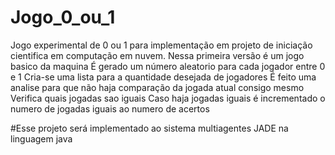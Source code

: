 # Jogo_0_ou_1
Jogo experimental de 0 ou 1 para implementação em projeto de iniciação cientifica em computação em nuvem.
Nessa primeira versão é um jogo basico da maquina
É gerado um número aleatorio para cada jogador entre 0 e 1
Cria-se uma lista para a quantidade desejada de jogadores
É feito uma analise para que não haja comparação da jogada atual consigo mesmo
Verifica quais jogadas sao iguais
Caso haja jogadas iguais é incrementado o numero de jogadas iguais ao numero de acertos

#Esse projeto será implementado ao sistema multiagentes JADE na linguagem java
